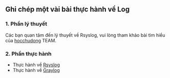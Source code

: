 ## Ghi chép một vài bài thực hành về Log

### 1. Phần lý thuyết

Các bạn quan tâm đến lý thuyết về Rsyslog, vui lòng tham khảo bài tìm hiểu của [hocchudong](https://github.com/hocchudong/Syslog) TEAM.

### 2. Phần thực hành

- Thực hành về [Rsyslog](docs/Rsyslog-apache-nginx.md)
- Thực hành về [Graylog](#)
